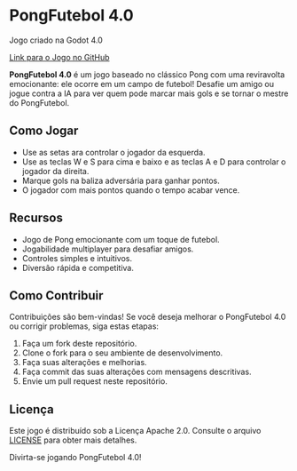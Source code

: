 # PongFutebol 4.0

Jogo criado na Godot 4.0

[Link para o Jogo no GitHub]([link-para-o-repositorio-do-jogo-no-github](https://github.com/LecinoLucas/Jogo_Pong_Futebol-Godot_4.0/tree/main/Futebol))



**PongFutebol 4.0** é um jogo baseado no clássico Pong com uma reviravolta emocionante: ele ocorre em um campo de futebol! Desafie um amigo ou jogue contra a IA para ver quem pode marcar mais gols e se tornar o mestre do PongFutebol.

## Como Jogar

- Use as setas ara controlar o jogador da esquerda.
- Use as teclas W e S para cima e baixo e as teclas A e D para controlar o jogador da direita.
- Marque gols na baliza adversária para ganhar pontos.
- O jogador com mais pontos quando o tempo acabar vence.

## Recursos

- Jogo de Pong emocionante com um toque de futebol.
- Jogabilidade multiplayer para desafiar amigos.
- Controles simples e intuitivos.
- Diversão rápida e competitiva.

## Como Contribuir

Contribuições são bem-vindas! Se você deseja melhorar o PongFutebol 4.0 ou corrigir problemas, siga estas etapas:

1. Faça um fork deste repositório.
2. Clone o fork para o seu ambiente de desenvolvimento.
3. Faça suas alterações e melhorias.
4. Faça commit das suas alterações com mensagens descritivas.
5. Envie um pull request neste repositório.

## Licença

Este jogo é distribuído sob a Licença Apache 2.0. Consulte o arquivo [LICENSE](LICENSE.md) para obter mais detalhes.

Divirta-se jogando PongFutebol 4.0!




